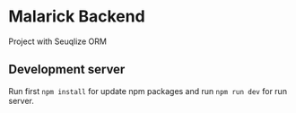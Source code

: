 # Malarick Backend
Project with Seuqlize ORM

## Development server
Run first `npm install` for update npm packages and run `npm run dev` for run server.